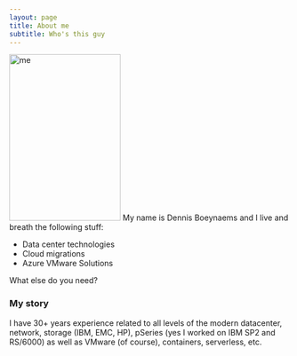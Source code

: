```yaml
---
layout: page
title: About me
subtitle: Who's this guy
---
```


<img title="me" alt="me" src="/AVSblog/assets/img/IMG_9409.jpg" width=200 height="300">
My name is Dennis Boeynaems and I live and breath the following stuff:

- Data center technologies
- Cloud migrations
- Azure VMware Solutions

What else do you need?

### My story

I have 30+ years experience related to all levels of the modern datacenter, network, storage (IBM, EMC, HP), pSeries (yes I worked on IBM SP2 and RS/6000) as well as VMware (of course), containers, serverless, etc.
